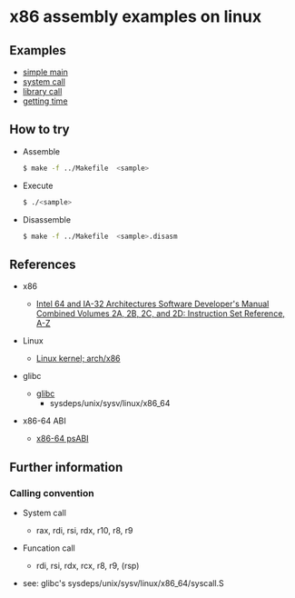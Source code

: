 
# x86 assembly examples on linux

## Examples
  * [simple main](./100.main)
  * [system call](./110.system_call)
  * [library call](./120.libc_call)
  * [getting time](./200.time)


## How to try

* Assemble

    ```sh
    $ make -f ../Makefile  <sample>
    ```
* Execute

    ```sh
    $ ./<sample>
    ```

* Disassemble

    ```sh
    $ make -f ../Makefile  <sample>.disasm
    ```


## References

* x86
  * [Intel 64 and IA-32 Architectures Software Developer's Manual Combined Volumes 2A, 2B, 2C, and 2D: Instruction Set Reference, A-Z](https://software.intel.com/content/www/us/en/develop/download/intel-64-and-ia-32-architectures-sdm-combined-volumes-2a-2b-2c-and-2d-instruction-set-reference-a-z.html)

* Linux
  * [Linux kernel; arch/x86](https://github.com/torvalds/linux/tree/master/arch/x86)

* glibc
  * [glibc](https://www.gnu.org/software/libc/libc.html)
    * sysdeps/unix/sysv/linux/x86_64

* x86-64 ABI
  * [x86-64 psABI](https://gitlab.com/x86-psABIs/x86-64-ABI)


## Further information

### Calling convention

* System call
  * rax, rdi, rsi, rdx, r10, r8, r9

* Funcation call
  * rdi, rsi, rdx, rcx, r8, r9, (rsp)

* see: glibc's sysdeps/unix/sysv/linux/x86_64/syscall.S

